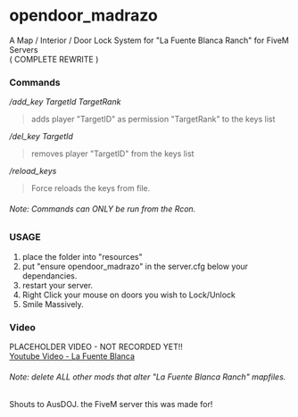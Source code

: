 # opendoor_madrazo
A Map / Interior / Door Lock System for "La Fuente Blanca Ranch" for FiveM Servers  
( COMPLETE REWRITE )    
### Commands  
*/add_key TargetId TargetRank*  
>adds player "TargetID" as permission "TargetRank" to the keys list  
  
*/del_key TargetId*  
>removes player "TargetID" from the keys list  
  
*/reload_keys*  
>Force reloads the keys from file. 

###### Note: Commands can ONLY be run from the Rcon.  
  
### USAGE  
1. place the folder into "resources"  
2. put "ensure opendoor_madrazo" in the server.cfg below your dependancies.  
3. restart your server.  
4. Right Click your mouse on doors you wish to Lock/Unlock  
5. Smile Massively.

### Video  
PLACEHOLDER VIDEO - NOT RECORDED YET!!  
[Youtube Video - La Fuente Blanca](https://www.youtube.com/watch?v=vCPlRKtXYo4)  
  
###### Note: delete ALL other mods that alter "La Fuente Blanca Ranch" mapfiles.    
Shouts to AusDOJ. the FiveM server this was made for!  
